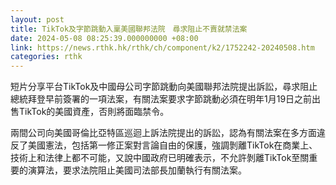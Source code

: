 ```yaml
---
layout: post
title: TikTok及字節跳動入稟美國聯邦法院　尋求阻止不賣就禁法案
date: 2024-05-08 08:25:39.000000000 +08:00
link: https://news.rthk.hk/rthk/ch/component/k2/1752242-20240508.htm
categories: rthk
---
```


短片分享平台TikTok及中國母公司字節跳動向美國聯邦法院提出訴訟，尋求阻止總統拜登早前簽署的一項法案，有關法案要求字節跳動必須在明年1月19日之前出售TikTok的美國資產，否則將面臨禁令。

兩間公司向美國哥倫比亞特區巡迴上訴法院提出的訴訟，認為有關法案在多方面違反了美國憲法，包括第一修正案對言論自由的保護，強調剝離TikTok在商業上、技術上和法律上都不可能，又說中國政府已明確表示，不允許剝離TikTok至關重要的演算法，要求法院阻止美國司法部長加蘭執行有關法案。
